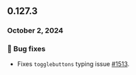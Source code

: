 ## 0.127.3

### October 2, 2024

### 🐛 Bug fixes

- Fixes `togglebuttons` typing issue [#1513](https://github.com/formkit/formkit/issues/1513).